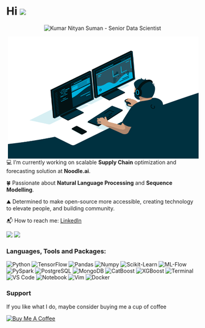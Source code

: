 <h1>Hi <img src="https://media.giphy.com/media/hvRJCLFzcasrR4ia7z/giphy.gif" width="30px"></h1>

<p align="center"><img src="https://github.githubassets.com/images/modules/notifications/inbox-zero.svg" alt="Kumar Nityan Suman - Senior Data Scientist"/></p>

<img align="right" alt="GIF" src="https://github.com/nityansuman/nityansuman/blob/main/code.gif?raw=true" width="500" height="320" />

💻 I’m currently working on scalable **Supply Chain** optimization and forecasting solution at **Noodle.ai**.

🍀 Passionate about **Natural Language Processing** and **Sequence Modelling**.

⛰️ Determined to make open-source more accessible, creating technology to elevate people, and building community.

📬 How to reach me: [LinkedIn](https://www.linkedin.com/in/kumar-nityan-suman/)

<p float="left">
  <img src="https://github-readme-stats-git-master.akanz1.vercel.app/api?username=nityansuman&count_private=true&show_icons=true&hide_border=true&locale=en&custom_title=&title_color=142d70&icon_color=142d70&cache_seconds=60" width="450" />
  <img src="https://github-readme-stats-git-master.akanz1.vercel.app/api/top-langs/?username=nityansuman&layout=compact&hide_border=true&title_color=142d70" width="350"/>
</p>

### Languages, Tools and Packages:

![Python](https://img.shields.io/badge/-Python-white?style=for-the-badge&logo=Python)
![TensorFlow](https://img.shields.io/badge/-TensorFlow-white?style=for-the-badge&logo=TensorFlow)
![Pandas](https://img.shields.io/badge/-Pandas-white?style=for-the-badge&logo=Pandas)
![Numpy](https://img.shields.io/badge/-Numpy-white?style=for-the-badge&logo=Numpy)
![Scikit-Learn](https://img.shields.io/badge/-SKLearn-white?style=for-the-badge&logo=Scikit-Learn)
![ML-Flow](https://img.shields.io/badge/-MLFLow-white?style=for-the-badge&logo=MLFlow)
![PySpark](https://img.shields.io/badge/-PySpark-white?style=for-the-badge&logo=Apache-Spark)
![PostgreSQL](https://img.shields.io/badge/-PostgreSQL-white?style=for-the-badge&logo=PostgreSQL)
![MongoDB](https://img.shields.io/badge/-MongoDB-white?style=for-the-badge&logo=MongoDB)
![CatBoost](https://img.shields.io/badge/-CatBoost-white?style=for-the-badge&logo=CatBoost)
![XGBoost](https://img.shields.io/badge/-XGBoost-white?style=for-the-badge&logo=XGBoost)
![Terminal](https://img.shields.io/badge/-Terminal-white?style=for-the-badge&logo=Linux)
![VS Code](https://img.shields.io/badge/-Code-white?style=for-the-badge&logo=Visual-Studio-Code)
![Notebook](https://img.shields.io/badge/-Notebook-white?style=for-the-badge&logo=Jupyter)
![Vim](https://img.shields.io/badge/-Vim-white?style=for-the-badge&logo=Vim)
![Docker](https://img.shields.io/badge/-Docker-white?style=for-the-badge&logo=Docker)

### Support

If you like what I do, maybe consider buying me a cup of coffee

<a href="https://www.buymeacoffee.com/nityansuman" target="_blank"><img src="https://cdn.buymeacoffee.com/buttons/v2/default-red.png" alt="Buy Me A Coffee" width="150" ></a>
